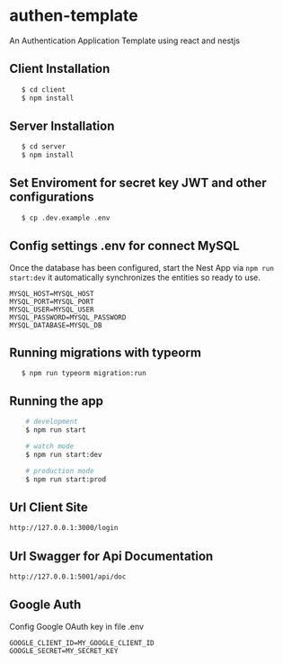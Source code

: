 # authen-template
An Authentication Application Template using react and nestjs 

## Client Installation

```bash
   $ cd client
   $ npm install
```

## Server Installation

```bash
   $ cd server
   $ npm install
```
## Set Enviroment for secret key JWT and other configurations

```bash
   $ cp .dev.example .env
```

## Config settings .env for connect MySQL
Once the database has been configured, start the Nest App via ```npm run start:dev``` it automatically synchronizes the entities so ready to use.

```
MYSQL_HOST=MYSQL_HOST
MYSQL_PORT=MYSQL_PORT
MYSQL_USER=MYSQL_USER
MYSQL_PASSWORD=MYSQL_PASSWORD
MYSQL_DATABASE=MYSQL_DB

```

## Running migrations with typeorm
```
   $ npm run typeorm migration:run 
```

## Running the app

```bash
    # development
    $ npm run start

    # watch mode
    $ npm run start:dev

    # production mode
    $ npm run start:prod
```
## Url Client Site

```bash
http://127.0.0.1:3000/login
```

## Url Swagger for Api Documentation

```bash
http://127.0.0.1:5001/api/doc

```

## Google Auth
Config Google OAuth key in file .env
```
GOOGLE_CLIENT_ID=MY_GOOGLE_CLIENT_ID
GOOGLE_SECRET=MY_SECRET_KEY
```
